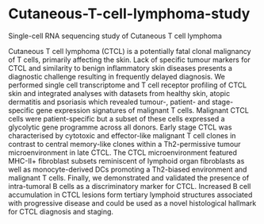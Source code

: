 # Cutaneous-T-cell-lymphoma-study
Single-cell RNA sequencing study of Cutaneous T cell lymphoma

Cutaneous T cell lymphoma (CTCL) is a potentially fatal clonal malignancy of T cells, primarily affecting the skin. Lack of specific tumour markers for CTCL and similarity to benign inflammatory skin diseases presents a diagnostic challenge resulting in frequently delayed diagnosis. We performed single cell transcriptome and T cell receptor profiling of CTCL skin and integrated analyses with datasets from healthy skin, atopic dermatitis and psoriasis which revealed tumour-, patient- and stage-specific gene expression signatures of malignant T cells. Malignant CTCL cells were patient-specific but a subset of these cells expressed a glycolytic gene programme across all donors. Early stage CTCL was characterised by cytotoxic and effector-like malignant T cell clones in contrast to central memory-like clones within a Th2-permissive tumour microenvironment in late CTCL. The CTCL microenvironment featured MHC-II+ fibroblast subsets reminiscent of lymphoid organ fibroblasts as well as monocyte-derived DCs promoting a Th2-biased environment and malignant T cells. Finally, we demonstrated and validated the presence of intra-tumoral B cells as a discriminatory marker for CTCL. Increased B cell accumulation in CTCL lesions form tertiary lymphoid structures associated with progressive disease and could be used as a novel histological hallmark for CTCL diagnosis and staging.
